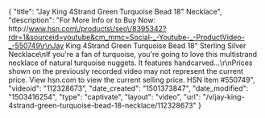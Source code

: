 {
    "title": "Jay King 4Strand Green Turquoise Bead 18\" Necklace",
    "description": "For More Info or to Buy Now: http:\/\/www.hsn.com\/products\/seo\/8395342?rdr=1&sourceid=youtube&cm_mmc=Social-_-Youtube-_-ProductVideo-_-550749\r\nJay King 4Strand Green Turquoise Bead 18\" Sterling Silver Necklace\nIf you're a fan of turquoise, you're going to love this multistrand necklace of natural turquoise nuggets. It features handcarved...\r\nPrices shown on the previously recorded video may not represent the current price.  View hsn.com to view the current selling price. HSN Item #550749",
    "videoid": "112328673",
    "date_created": "1501373847",
    "date_modified": "1503416254",
    "type": "captivate",
    "layout": "video",
    "url": "\/v\/jay-king-4strand-green-turquoise-bead-18-necklace\/112328673"
}